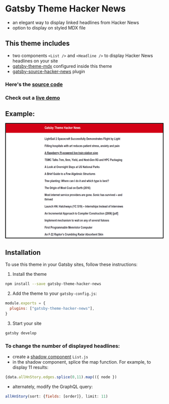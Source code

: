 # Gatsby Theme Hacker News
- an elegant way to display linked headlines from Hacker News 
- option to display on styled MDX file

## This theme includes

- two components `<List />` and `<Headline />` to display Hacker News headlines on your site
- [gatsby-theme-mdx](https://www.gatsbyjs.org/packages/@horacioh/gatsby-theme-mdx/) configured inside this theme
- [gatsby-source-hacker-news](https://www.gatsbyjs.org/packages/gatsby-source-hacker-news/?=news) plugin

### Here's the [source code](https://github.com/will-sherman/gatsby-theme-hacker-news)
### Check out a [live demo](https://gatsby-theme-hacker-news.netlify.com/)

## Example:

<img src="./theme/images/header-and-list.png" alt="example" width="650px" height="366px" style="border: 2px solid black">

## Installation

To use this theme in your Gatsby sites, follow these instructions:

1. Install the theme
```sh
npm install --save gatsby-theme-hacker-news
```

2. Add the theme to your `gatsby-config.js`:

```js
module.exports = {
  plugins: ["gatsby-theme-hacker-news"],
}
```

3. Start your site

```sh
gatsby develop
```

### To change the number of displayed headlines:
- create a [shadow component](https://www.gatsbyjs.org/blog/2019-04-29-component-shadowing/) `List.js`
- in the shadow component, splice the map function. For example, to display 11 results:  

```js
{data.allHnStory.edges.splice(0,11).map(({ node })
```

- alternately, modify the GraphQL query:

```js
allHnStory(sort: {fields: [order]}, limit: 11)
```
